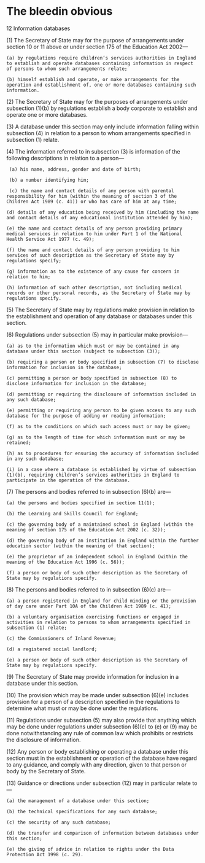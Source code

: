 # The bleedin obvious

12 Information databases

  (1) The Secretary of State may for the purpose of arrangements under section 10 or 11 above or under section 175 of the Education Act 2002—

    (a) by regulations require children’s services authorities in England to establish and operate databases containing information in respect of persons to whom such arrangements relate;
    
    (b) himself establish and operate, or make arrangements for the operation and establishment of, one or more databases containing such information.
    
  (2) The Secretary of State may for the purposes of arrangements under subsection (1)(b) by regulations establish a body corporate to establish and operate one or more databases.
  
  (3) A database under this section may only include information falling within subsection (4) in relation to a person to whom arrangements specified in subsection (1) relate.
  
  (4) The information referred to in subsection (3) is information of the following descriptions in relation to a person—
  
     (a) his name, address, gender and date of birth;
   
     (b) a number identifying him;

     (c) the name and contact details of any person with parental responsibility for him (within the meaning of section 3 of the Children Act 1989 (c. 41)) or who has care of him at any time;

    (d) details of any education being received by him (including the name and contact details of any educational institution attended by him);
   
    (e) the name and contact details of any person providing primary medical services in relation to him under Part 1 of the National Health Service Act 1977 (c. 49);
   
    (f) the name and contact details of any person providing to him services of such description as the Secretary of State may by regulations specify;
   
    (g) information as to the existence of any cause for concern in relation to him;
   
    (h) information of such other description, not including medical records or other personal records, as the Secretary of State may by regulations specify.

  (5) The Secretary of State may by regulations make provision in relation to the establishment and operation of any database or databases under this section.

  (6) Regulations under subsection (5) may in particular make provision—
    
    (a) as to the information which must or may be contained in any database under this section (subject to subsection (3));
    
    (b) requiring a person or body specified in subsection (7) to disclose information for inclusion in the database;
    
    (c) permitting a person or body specified in subsection (8) to disclose information for inclusion in the database;
    
    (d) permitting or requiring the disclosure of information included in any such database;
    
    (e) permitting or requiring any person to be given access to any such database for the purpose of adding or reading information;
    
    (f) as to the conditions on which such access must or may be given;
    
    (g) as to the length of time for which information must or may be retained;
    
    (h) as to procedures for ensuring the accuracy of information included in any such database;
    
    (i) in a case where a database is established by virtue of subsection (1)(b), requiring children’s services authorities in England to participate in the operation of the database.

  (7) The persons and bodies referred to in subsection (6)(b) are—
    
    (a) the persons and bodies specified in section 11(1);
    
    (b) the Learning and Skills Council for England;
    
    (c) the governing body of a maintained school in England (within the meaning of section 175 of the Education Act 2002 (c. 32));
    
    (d) the governing body of an institution in England within the further education sector (within the meaning of that section);
    
    (e) the proprietor of an independent school in England (within the meaning of the Education Act 1996 (c. 56));
    
    (f) a person or body of such other description as the Secretary of State may by regulations specify.

  (8) The persons and bodies referred to in subsection (6)(c) are—
    
    (a) a person registered in England for child minding or the provision of day care under Part 10A of the Children Act 1989 (c. 41);
    
    (b) a voluntary organisation exercising functions or engaged in activities in relation to persons to whom arrangements specified in subsection (1) relate;
    
    (c) the Commissioners of Inland Revenue;
    
    (d) a registered social landlord;
    
    (e) a person or body of such other description as the Secretary of State may by regulations specify.
 
  (9)  The Secretary of State may provide information for inclusion in a database under this section.

  (10) The provision which may be made under subsection (6)(e) includes provision for a person of a description specified in the regulations to determine what must or may be done under the regulations.

  (11) Regulations under subsection (5) may also provide that anything which may be done under regulations under subsection (6)(c) to (e) or (9) may be done notwithstanding any rule of common law which prohibits or restricts the disclosure of information.

  (12) Any person or body establishing or operating a database under this section must in the establishment or operation of the database have regard to any guidance, and comply with any direction, given to that person or body by the Secretary of State.

  (13) Guidance or directions under subsection (12) may in particular relate to—
    
    (a) the management of a database under this section;
    
    (b) the technical specifications for any such database;
    
    (c) the security of any such database;

    (d) the transfer and comparison of information between databases under this section;
    
    (e) the giving of advice in relation to rights under the Data Protection Act 1998 (c. 29).
